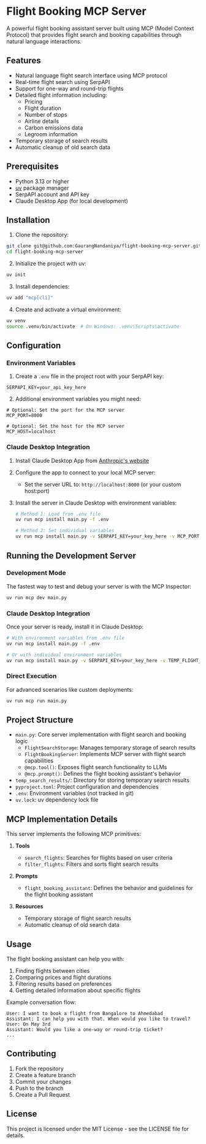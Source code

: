 # Flight Booking MCP Server

A powerful flight booking assistant server built using MCP (Model Context Protocol) that provides flight search and booking capabilities through natural language interactions.

## Features

- Natural language flight search interface using MCP protocol
- Real-time flight search using SerpAPI
- Support for one-way and round-trip flights
- Detailed flight information including:
  - Pricing
  - Flight duration
  - Number of stops
  - Airline details
  - Carbon emissions data
  - Legroom information
- Temporary storage of search results
- Automatic cleanup of old search data

## Prerequisites

- Python 3.13 or higher
- [uv](https://docs.astral.sh/uv/) package manager
- SerpAPI account and API key
- Claude Desktop App (for local development)

## Installation

1. Clone the repository:

```bash
git clone git@github.com:GaurangNandaniya/flight-booking-mcp-server.git
cd flight-booking-mcp-server
```

2. Initialize the project with uv:

```bash
uv init
```

3. Install dependencies:

```bash
uv add "mcp[cli]"
```

4. Create and activate a virtual environment:

```bash
uv venv
source .venv/bin/activate  # On Windows: .venv\Scripts\activate
```

## Configuration

### Environment Variables

1. Create a `.env` file in the project root with your SerpAPI key:

```
SERPAPI_KEY=your_api_key_here
```

2. Additional environment variables you might need:

```
# Optional: Set the port for the MCP server
MCP_PORT=8000

# Optional: Set the host for the MCP server
MCP_HOST=localhost
```

### Claude Desktop Integration

1. Install Claude Desktop App from [Anthropic's website](https://claude.ai/download)

2. Configure the app to connect to your local MCP server:

   - Set the server URL to: `http://localhost:8000` (or your custom host:port)

3. Install the server in Claude Desktop with environment variables:

   ```bash
   # Method 1: Load from .env file
   uv run mcp install main.py -f .env

   # Method 2: Set individual variables
   uv run mcp install main.py -v SERPAPI_KEY=your_key_here -v MCP_PORT=8000 -v TEMP_FLIGHT_SEARCH_DIR=dir_here
   ```

## Running the Development Server

### Development Mode

The fastest way to test and debug your server is with the MCP Inspector:

```bash
uv run mcp dev main.py
```

### Claude Desktop Integration

Once your server is ready, install it in Claude Desktop:

```bash
# With environment variables from .env file
uv run mcp install main.py -f .env

# Or with individual environment variables
uv run mcp install main.py -v SERPAPI_KEY=your_key_here -v TEMP_FLIGHT_SEARCH_DIR=dir_here
```

### Direct Execution

For advanced scenarios like custom deployments:

```bash
uv run mcp run main.py
```

## Project Structure

- `main.py`: Core server implementation with flight search and booking logic
  - `FlightSearchStorage`: Manages temporary storage of search results
  - `FlightBookingServer`: Implements MCP server with flight search capabilities
  - `@mcp.tool()`: Exposes flight search functionality to LLMs
  - `@mcp.prompt()`: Defines the flight booking assistant's behavior
- `temp_search_results/`: Directory for storing temporary search results
- `pyproject.toml`: Project configuration and dependencies
- `.env`: Environment variables (not tracked in git)
- `uv.lock`: uv dependency lock file

## MCP Implementation Details

This server implements the following MCP primitives:

1. **Tools**

   - `search_flights`: Searches for flights based on user criteria
   - `filter_flights`: Filters and sorts flight search results

2. **Prompts**

   - `flight_booking_assistant`: Defines the behavior and guidelines for the flight booking assistant

3. **Resources**
   - Temporary storage of flight search results
   - Automatic cleanup of old search data

## Usage

The flight booking assistant can help you with:

1. Finding flights between cities
2. Comparing prices and flight durations
3. Filtering results based on preferences
4. Getting detailed information about specific flights

Example conversation flow:

```
User: I want to book a flight from Bangalore to Ahmedabad
Assistant: I can help you with that. When would you like to travel?
User: On May 3rd
Assistant: Would you like a one-way or round-trip ticket?
...
```

## Contributing

1. Fork the repository
2. Create a feature branch
3. Commit your changes
4. Push to the branch
5. Create a Pull Request

## License

This project is licensed under the MIT License - see the LICENSE file for details.
